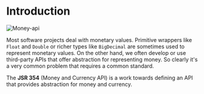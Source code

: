 # Introduction

![Money-api](cover.jpg)

Most software projects deal with monetary values. Primitive wrappers like `Float` and `Double` or richer types like `BigDecimal` are sometimes used to represent monetary values. On the other hand, we often develop or use third-party APIs that offer abstraction for representing money. So clearly it's a very common problem that requires a common standard.

The **JSR 354** (Money and Currency API) is a work towards defining an API that provides abstraction for  money and currency.
